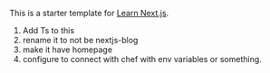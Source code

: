 This is a starter template for [Learn Next.js](https://nextjs.org/learn).


1. Add Ts to this 
2. rename it to not be nextjs-blog
3. make it have homepage
4. configure to connect with chef with env variables or something.